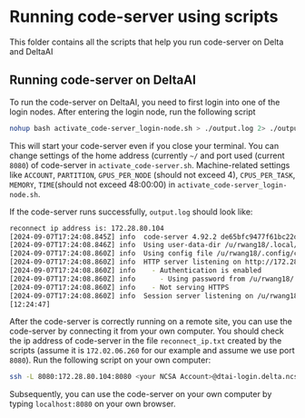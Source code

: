 # Running code-server using scripts
This folder contains all the scripts that help you run code-server on Delta and DeltaAI

## Running code-server on DeltaAI

To run the code-server on DeltaAI, you need to first login into one of the login nodes. After entering the login node, run the following script
```bash
nohup bash activate_code-server_login-node.sh > ./output.log 2> ./output.err &
```
This will start your code-server even if you close your terminal. You can change settings of the home address (currently ```~/``` and port used (current ```8080```) of code-server in ```activate_code-server.sh```. Machine-related settings like ```ACCOUNT```, ```PARTITION```, ```GPUS_PER_NODE``` (should not exceed 4), ```CPUS_PER_TASK```, ```MEMORY```, ```TIME```(should not exceed 48:00:00) in ```activate_code-server_login-node.sh```.

If the code-server runs successfully, ```output.log``` should look like:
```bash
reconnect ip address is: 172.28.80.104
[2024-09-07T17:24:08.845Z] info  code-server 4.92.2 de65bfc9477f61bc22d0b1a23085d1f18bb25202
[2024-09-07T17:24:08.846Z] info  Using user-data-dir /u/rwang18/.local/share/code-server
[2024-09-07T17:24:08.860Z] info  Using config file /u/rwang18/.config/code-server/config.yaml
[2024-09-07T17:24:08.860Z] info  HTTP server listening on http://172.28.80.104:1453/
[2024-09-07T17:24:08.860Z] info    - Authentication is enabled
[2024-09-07T17:24:08.860Z] info      - Using password from /u/rwang18/.config/code-server/config.yaml
[2024-09-07T17:24:08.860Z] info    - Not serving HTTPS
[2024-09-07T17:24:08.860Z] info  Session server listening on /u/rwang18/.local/share/code-server/code-server-ipc.sock
[12:24:47] 
```

After the code-server is correctly running on a remote site, you can use the code-server by connecting it from your own computer. You should check the ip address of code-server in the file ```reconnect_ip.txt``` created by the scripts (assume it is ```172.02.06.260``` for our example and assume we use port ```8080```). Run the following script on your own computer:
```bash
ssh -L 8080:172.28.80.104:8080 <your NCSA Account>@dtai-login.delta.ncsa.illinois.edu
```
Subsequently, you can use the code-server on your own computer by typing ```localhost:8080``` on your own browser.
